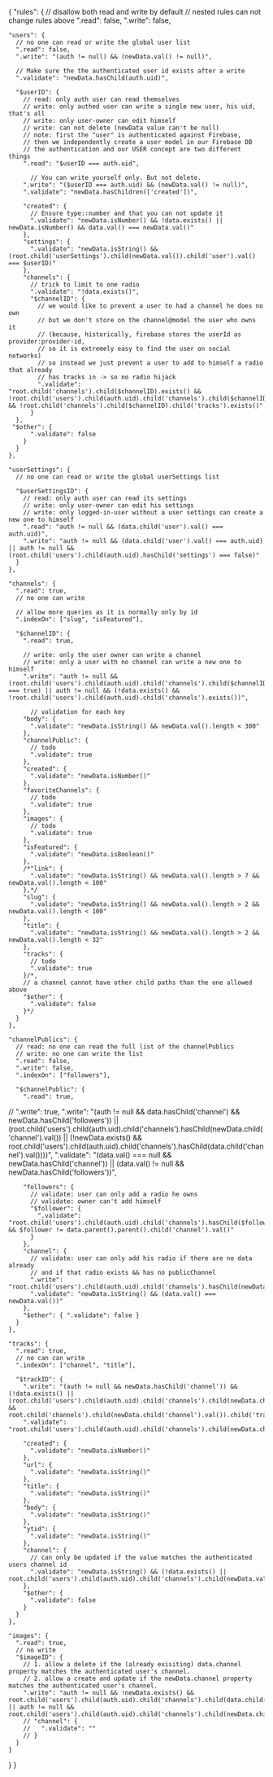 {
  "rules": {
    // disallow both read and write by default
    // nested rules can not change rules above
    ".read": false,
    ".write": false,

    "users": {
      // no one can read or write the global user list
      ".read": false,
      ".write": "(auth != null) && (newData.val() != null)",

      // Make sure the the authenticated user id exists after a write
      ".validate": "newData.hasChild(auth.uid)",

      "$userID": {
        // read: only auth user can read themselves
        // write: only authed user can write a single new user, his uid, that's all
        // write: only user-owner can edit himself
        // write: can not delete (newData value can't be null)
        // note: first the "user" is authenticated against Firebase,
        // then we independently create a user model in our Firebase DB
        // the authentication and our USER concept are two different things
        ".read": "$userID === auth.uid",

          // You can write yourself only. But not delete.
        ".write": "($userID === auth.uid) && (newData.val() != null)",
        ".validate": "newData.hasChildren(['created'])",

        "created": {
          // Ensure type::number and that you can not update it
          ".validate": "newData.isNumber() && !data.exists() || newData.isNumber() && data.val() === newData.val()"
        },
        "settings": {
          ".validate": "newData.isString() && (root.child('userSettings').child(newData.val()).child('user').val() === $userID)"
        },
        "channels": {
          // trick to limit to one radio
          ".validate": "!data.exists()",
          "$channelID": {
            // we would like to prevent a user to had a channel he does no own
            // but we don't store on the channel@model the user who owns it
            // (because, historically, firebase stores the userId as provider:provider-id,
            // so it is extremely easy to find the user on social networks)
            // so instead we just prevent a user to add to himself a radio that already
            // has tracks in -> so no radio hijack
            ".validate": "root.child('channels').child($channelID).exists() && !root.child('users').child(auth.uid).child('channels').child($channelID).exists() && !root.child('channels').child($channelID).child('tracks').exists()"
          }
      },
     "$other": {
          ".validate": false
        }
      }
    },

    "userSettings": {
      // no one can read or write the global userSettings list

      "$userSettingsID": {
        // read: only auth user can read its settings
        // write: only user-owner can edit his settings
        // write: only logged-in-user without a user settings can create a new one to himself
        ".read": "auth != null && (data.child('user').val() === auth.uid)",
        ".write": "auth != null && (data.child('user').val() === auth.uid) || auth != null && (root.child('users').child(auth.uid).hasChild('settings') === false)"
      }
    },

    "channels": {
      ".read": true,
      // no one can write

      // allow more queries as it is normally only by id
      ".indexOn": ["slug", "isFeatured"],

      "$channelID": {
        ".read": true,

        // write: only the user owner can write a channel
        // write: only a user with no channel can write a new one to himself
        ".write": "auth != null && (root.child('users').child(auth.uid).child('channels').child($channelID).val() === true) || auth != null && (!data.exists() && !root.child('users').child(auth.uid).child('channels').exists())",

          // validation for each key
        "body": {
          ".validate": "newData.isString() && newData.val().length < 300"
        },
        "channelPublic": {
          // todo
          ".validate": true
        },
        "created": {
          ".validate": "newData.isNumber()"
        },
        "favoriteChannels": {
          // todo
          ".validate": true
        },
        "images": {
          // todo
          ".validate": true
        },
        "isFeatured": {
          ".validate": "newData.isBoolean()"
        },
        /*"link": {
          ".validate": "newData.isString() && newData.val().length > 7 && newData.val().length < 100"
        },*/
        "slug": {
          ".validate": "newData.isString() && newData.val().length > 2 && newData.val().length < 100"
        },
        "title": {
          ".validate": "newData.isString() && newData.val().length > 2 && newData.val().length < 32"
        },
        "tracks": {
          // todo
          ".validate": true
        }/*,
        // a channel cannot have other child paths than the one allowed above
        "$other": {
          ".validate": false
        }*/
      }
    },

    "channelPublics": {
      // read: no one can read the full list of the channelPublics
      // write: no one can write the list
      ".read": false,
      ".write": false,
      ".indexOn": ["followers"],

      "$channelPublic": {
        ".read": true,
//         ".write": true,
        ".write": "(auth != null && data.hasChild('channel') && newData.hasChild('followers')) || (root.child('users').child(auth.uid).child('channels').hasChild(newData.child('channel').val()) || (!newData.exists() && root.child('users').child(auth.uid).child('channels').hasChild(data.child('channel').val())))",
        ".validate": "(data.val() === null && newData.hasChild('channel')) || (data.val() != null && newData.hasChild('followers'))",

        "followers": {
          // validate: user can only add a radio he owns
          // validate: owner can't add himself
          "$follower": {
            ".validate": "root.child('users').child(auth.uid).child('channels').hasChild($follower) && $follower != data.parent().parent().child('channel').val()"
          }
        },
        "channel": {
          // validate: user can only add his radio if there are no data already
          // and if that radio exists && has no publicChannel
          ".write": "root.child('users').child(auth.uid).child('channels').hasChild(newData.val())",
          ".validate": "newData.isString() && (data.val() === newData.val())"
        },
        "$other": { ".validate": false }
      }
    },

    "tracks": {
      ".read": true,
      // no can can write
      ".indexOn": ["channel", "title"],

      "$trackID": {
        ".write": "(auth != null && newData.hasChild('channel')) && (!data.exists() || (root.child('users').child(auth.uid).child('channels').child(newData.child('channel').val()).exists() && root.child('channels').child(newData.child('channel').val()).child('tracks').child($trackID).exists()))",
        ".validate": "root.child('users').child(auth.uid).child('channels').child(newData.child('channel').val()).exists()",

        "created": {
          ".validate": "newData.isNumber()"
        },
        "url": {
          ".validate": "newData.isString()"
        },
        "title": {
          ".validate": "newData.isString()"
        },
        "body": {
          ".validate": "newData.isString()"
        },
        "ytid": {
          ".validate": "newData.isString()"
        },
        "channel": {
          // can only be updated if the value matches the authenticated users channel id
          ".validate": "newData.isString() && (!data.exists() || root.child('users').child(auth.uid).child('channels').child(newData.val()).exists())"
        },
        "$other": {
          ".validate": false
        }
      }
    },

    "images": {
      ".read": true,
      // no write
      "$imageID": {
        // 1. allow a delete if the (already exisiting) data.channel property matches the authenticated user's channel.
        // 2. allow a create and update if the newData.channel property matches the authenticated user's channel.
        ".write": "auth != null && !newData.exists() && root.child('users').child(auth.uid).child('channels').child(data.child('channel').val()).exists() || auth != null && root.child('users').child(auth.uid).child('channels').child(newData.child('channel').val()).exists()"
        // "channel": {
        //   ".validate": ""
        // }
      }
    }
  }
}
